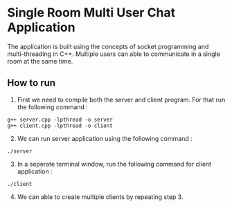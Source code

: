 # Single Room Multi User Chat Application

The application is built using the concepts of socket programming and multi-threading in C++. Multiple users can able to communicate in a single room at the same time. 


## How to run

1. First we need to compile both the server and client program. For that run the following command :
```
g++ server.cpp -lpthread -o server
g++ client.cpp -lpthread -o client
```
2. We can run server application using the following command :
```
./server
```

3. In a seperate terminal window, run the following command for client application :
```
./client
```

4. We can able to create multiple clients by repeating step 3.
